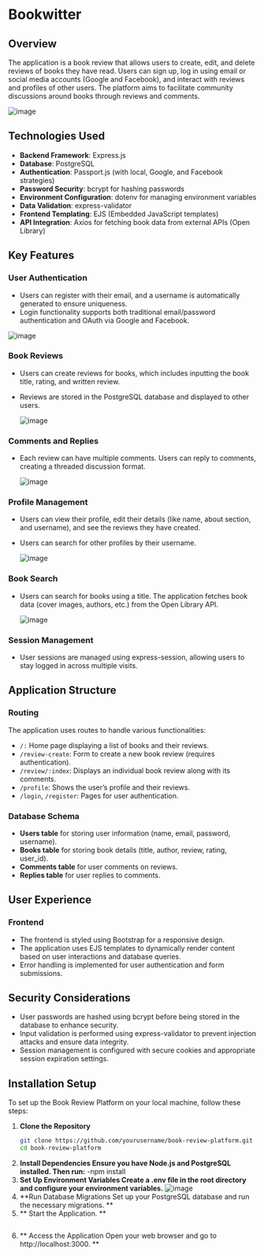 # Bookwitter

## Overview
The application is a book review that allows users to create, edit, and delete reviews of books they have read. Users can sign up, log in using email or social media accounts (Google and Facebook), and interact with reviews and profiles of other users. The platform aims to facilitate community discussions around books through reviews and comments.

![image](https://github.com/user-attachments/assets/7ddc836b-12c3-4d6f-bf1f-b9d08652699e)


## Technologies Used
- **Backend Framework**: Express.js
- **Database**: PostgreSQL
- **Authentication**: Passport.js (with local, Google, and Facebook strategies)
- **Password Security**: bcrypt for hashing passwords
- **Environment Configuration**: dotenv for managing environment variables
- **Data Validation**: express-validator
- **Frontend Templating**: EJS (Embedded JavaScript templates)
- **API Integration**: Axios for fetching book data from external APIs (Open Library)

## Key Features
### User Authentication
- Users can register with their email, and a username is automatically generated to ensure uniqueness.
- Login functionality supports both traditional email/password authentication and OAuth via Google and Facebook.

![image](https://github.com/user-attachments/assets/2933b459-773f-4fda-a8eb-99bedbc5f093)


### Book Reviews
- Users can create reviews for books, which includes inputting the book title, rating, and written review.
- Reviews are stored in the PostgreSQL database and displayed to other users.

  ![image](https://github.com/user-attachments/assets/c8b096c3-b6c2-4cb3-a84f-0cbf1680884c)


### Comments and Replies
- Each review can have multiple comments. Users can reply to comments, creating a threaded discussion format.

  ![image](https://github.com/user-attachments/assets/ba1ef26f-a446-42f1-b0d4-8bfe91062883)


### Profile Management
- Users can view their profile, edit their details (like name, about section, and username), and see the reviews they have created.
- Users can search for other profiles by their username.

  ![image](https://github.com/user-attachments/assets/f54adab1-024f-4dda-9e1f-3270a61551f6)


### Book Search
- Users can search for books using a title. The application fetches book data (cover images, authors, etc.) from the Open Library API.

  ![image](https://github.com/user-attachments/assets/f5056b58-89c7-4b67-a09c-2240a3cb2737)


### Session Management
- User sessions are managed using express-session, allowing users to stay logged in across multiple visits.

## Application Structure
### Routing
The application uses routes to handle various functionalities:
- `/:` Home page displaying a list of books and their reviews.
- `/review-create`: Form to create a new book review (requires authentication).
- `/review/:index`: Displays an individual book review along with its comments.
- `/profile`: Shows the user’s profile and their reviews.
- `/login`, `/register`: Pages for user authentication.

### Database Schema
- **Users table** for storing user information (name, email, password, username).
- **Books table** for storing book details (title, author, review, rating, user_id).
- **Comments table** for user comments on reviews.
- **Replies table** for user replies to comments.

## User Experience
### Frontend
- The frontend is styled using Bootstrap for a responsive design.
- The application uses EJS templates to dynamically render content based on user interactions and database queries.
- Error handling is implemented for user authentication and form submissions.

## Security Considerations
- User passwords are hashed using bcrypt before being stored in the database to enhance security.
- Input validation is performed using express-validator to prevent injection attacks and ensure data integrity.
- Session management is configured with secure cookies and appropriate session expiration settings.

## Installation Setup
To set up the Book Review Platform on your local machine, follow these steps:

1. **Clone the Repository**
   ```bash
   git clone https://github.com/yourusername/book-review-platform.git
   cd book-review-platform
2. **Install Dependencies Ensure you have Node.js and PostgreSQL installed. Then run:**
   -npm install
3. **Set Up Environment Variables Create a .env file in the root directory and configure your environment variables.**
   ![image](https://github.com/user-attachments/assets/a9146017-6293-4d26-b342-99c087f61f65)
4. **Run Database Migrations Set up your PostgreSQL database and run the necessary migrations. **
5. ** Start the Application. **
   ```-npm start
6. ** Access the Application Open your web browser and go to http://localhost:3000. ** 


